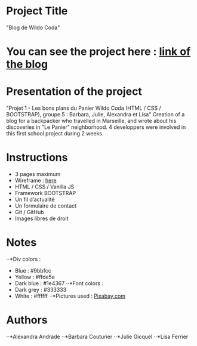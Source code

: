 # Project Title
"Blog de Wildo Coda"

# You can see the project here : [link of the blog]()

# Presentation of the project
"Projet 1 - Les bons plans du Panier Wildo Coda (HTML / CSS / BOOTSTRAP), groupe 5 : Barbara, Julie, Alexandra et Lisa"
Creation of a blog for a backpacker who travelled in Marseille, and wrote about his discoveries in "Le Panier" neighborhood. 4 developpers were involved in this first school project during 2 weeks. 

# Instructions 
- 3 pages maximum
- Wireframe : [here](https://wireframepro.mockflow.com/editor.jsp?editor=off&perm=Owner&projectid=M545a5da91835a1951a7434bfb48cac281536152765221&publicid=a46b01b50d414580b976869635a8e3ee#/page/554414e2225143c0a9cbd99cc1ad217e)
- HTML / CSS / Vanilla JS
- Framework BOOTSTRAP
- Un fil d’actualité
- Un formulaire de contact
- Git / GitHub
- Images libres de droit

# Notes
⋅⋅*Div colors :
- Blue : #9bbfcc
- Yellow : #ffde5e
- Dark blue : #1e4367
⋅⋅*Font colors :
- Dark grey : #333333
- White : #ffffff
⋅⋅*Pictures used :
[Pixabay.com](https://pixabay.com/fr/photos/marseille/)



# Authors
⋅⋅*Alexandra Andrade
⋅⋅*Barbara Couturier
⋅⋅*Julie Gicquel
⋅⋅*Lisa Ferrier
